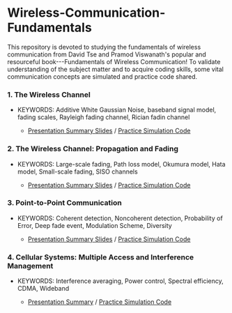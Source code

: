 # Wireless-Communication-Fundamentals
This repository is devoted to studying the fundamentals of wireless communication from David Tse and Pramod Viswanath's popular and resourceful book---Fundamentals of Wireless Communication!
To validate understanding of the subject matter and to acquire coding skills, some vital communication concepts are simulated and practice code shared.

### 1. The Wireless Channel
- KEYWORDS: Additive White Gaussian Noise, baseband signal model, fading scales, Rayleigh fading channel, Rician fadin channel

  - [Presentation Summary Slides](https://docs.google.com/presentation/d/1hu0Q2vIGhoO03nxhtWGziEIavmj33q4T/edit#slide=id.p2) / [Practice Simulation Code](https://github.com/ekwao9/Wireless-Communication-Fundamentals/tree/main/Simulations/Chapter%201)


### 2. The Wireless Channel: Propagation and Fading
- KEYWORDS: Large-scale fading, Path loss model, Okumura model, Hata model, Small-scale fading, SISO channels

  - [Presentation Summary Slides](https://docs.google.com/presentation/d/1aBZtHfx4F_vD13Z2lmpoFht371tkHYa2/edit#slide=id.p1) / [Practice Simulation Code](https://github.com/ekwao9/Wireless-Communication-Fundamentals/tree/main/Chapter%202)



### 3. Point-to-Point Communication
- KEYWORDS: Coherent detection, Noncoherent detection, Probability of Error, Deep fade event, Modulation Scheme, Diversity

  - [Presentation Summary Slides](https://docs.google.com/presentation/d/1Vj-k-ql7_zYSzBjG-bFW3Cpi2akm5nVe/edit#slide=id.p1) / [Practice Simulation Code](https://github.com/ekwao9/Wireless-Communication-Fundamentals/tree/main/Chapter%203)



### 4. Cellular Systems: Multiple Access and Interference Management
- KEYWORDS: Interference averaging, Power control, Spectral efficiency, CDMA, Wideband

  - [Presentation Summary](https://github.com/ekwao9/Wireless-Communication-Fundamentals/blob/main/Chapter%203/HBNU-Multiple%20Access%20and%20Interference%20Management.pdf) / [Practice Simulation Code](https://github.com/ekwao9/Wireless-Communication-Fundamentals/blob/main/Chapter%203/spec_eff.m)


